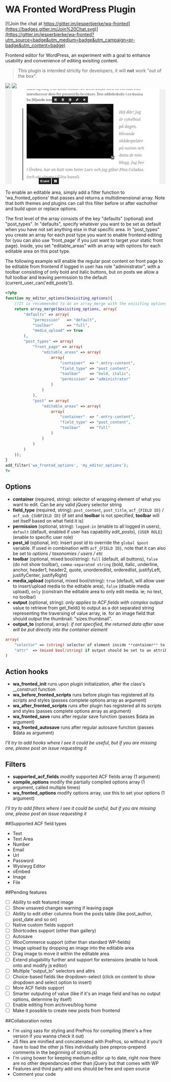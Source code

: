 WA Fronted WordPress Plugin
===========================

[![Join the chat at https://gitter.im/jesperbjerke/wa-fronted](https://badges.gitter.im/Join%20Chat.svg)](https://gitter.im/jesperbjerke/wa-fronted?utm_source=badge&utm_medium=badge&utm_campaign=pr-badge&utm_content=badge)

Frontend editor for WordPress, an experiment with a goal to enhance usability and convenience of editing exisiting content.

> This plugin is intended strictly for developers, it will **not** work "out of the box".

![](https://github.com/jesperbjerke/wa-fronted/blob/master/screenshots/screenshot-1.jpg)
![](https://github.com/jesperbjerke/wa-fronted/blob/master/screenshots/screenshot-2.jpg)
![](https://github.com/jesperbjerke/wa-fronted/blob/master/screenshots/screenshot-3.jpg)

To enable an editable area, simply add a filter function to 'wa_fronted_options' that passes and returns a multidimensional array. Note that both themes and plugins can call this filter before or after eachother and build upon or replace options.

The first level of the array consists of the key "defaults" (optional) and "post_types". In "defaults", specify whatever you want to be set as default when you have not set anything else in that specific area. In "post_types" you create an array for each post type you want to enable frontend editing for (you can also use 'front_page' if you just want to target your static front page). Inside, you set "editable_areas" with an array with options for each editable area on this post type.

The following example will enable the regular post content on front page to be editable from frontend if logged in user has role "administrator", with a toolbar consisting of only bold and italic buttons, but on posts we allow a full toolbar and leaving permission to the default (current_user_can('edit_posts')).

```php
<?php 
function my_editor_options($exisiting_options){
	//It is recommended to do an array_merge with the exisiting options to not break other settings
	return array_merge($exisiting_options, array(
		"defaults" => array(
			"permission"   => "default",
			"toolbar"      => "full",
			"media_upload" => true
		),
		"post_types" => array(
			"front_page" => array(
				"editable_areas" => array(
					array(
						"container"  => ".entry-content",
						"field_type" => "post_content",
						"toolbar"    => "bold, italic",
						"permission" => "administrator"
					)
				)
			),
			"post" => array(
				"editable_areas" => array(
					array(
						"container"  => ".entry-content",
						"field_type" => "post_content",
						"toolbar"    => "full"
					)
				)
			)
		)
	)); 
}
add_filter('wa_fronted_options', 'my_editor_options');
?>
```

## Options
* **container** (required, string): selector of wrapping element of what you want to edit. Can be any valid jQuery selector string
* **field_type** (required, string): `post_content`, `post_title`, `acf_{FIELD ID}` / `acf_sub_{SUBFIELD ID}` (if set and **toolbar** is not specified, **toolbar** will set itself based on what field it is)
* **permission** (optional, string): `logged-in` (enable to all logged in users), `default` (default, enabled if user has capability *edit_posts*), `{USER ROLE}` (enable to specific user role)
* **post_id** (optional, int): Insert post id to override the `global $post` variable. If used in combination with `acf_{FIELD ID}`, note that it can also be set to *options / taxonomies / users / etc*
* **toolbar** (optional, mixed bool/string): `full` (default, all buttons), `false` (do not show toolbar), `comma-separated string` (bold, italic, underline, anchor, header1, header2, quote, unorderedlist, orderedlist, justifyLeft, justifyCenter, justifyRight)
* **media_upload** (optional, mixed bool/string): `true` (default, will allow user to insert/upload media to the editable area), `false` (disable media upload), `only` (constrain the editable area to only edit media. ie; no text, no toolbar)
* **output** (optional, string): *only applies to ACF fields with complex output* value to retrieve from get_field() to output as a dot separated string representing the traversing of value array, ie. for an image field that should output the thumbnail: "sizes.thumbnail".
* **output_to** (optional, array): *if not specified, the returned data after save will be put directly into the container element* 
```php
array(
	"selector" => (string) selector of element inside **container** to output content to. Can be any valid jQuery selector string,
	"attr"	=> (mixed bool/string) if output should be set to an attribute of **selector**, otherwise false or not set
)
```

## Action hooks
* **wa_fronted_init** runs upon plugin initialization, after the class's __construct function
* **wa_before_fronted_scripts** runs before plugin has registered all its scripts and styles (passes complete options array as argument)
* **wa_after_fronted_scripts** runs after plugin has registered all its scripts and styles (passes complete options array as argument)
* **wa_fronted_save** runs after regular save function (passes $data as argument)
* **wa_fronted_autosave** runs after regular autosave function (passes $data as argument)

*I'll try to add hooks where I see it could be useful, but if you are missing one, please post an issue requesting it*

## Filters
* **supported_acf_fields** modify supported ACF fields array (1 argument)
* **compile_options** modify the partially compiled options array (1 argument, called multiple times)
* **wa_fronted_options** modify options array, use this to set your options (1 argument)

*I'll try to add filters where I see it could be useful, but if you are missing one, please post an issue requesting it*

##Supported ACF field types
* Text
* Text Area
* Number
* Email
* Url
* Password
* Wysiwyg Editor
* oEmbed
* Image
* File

##Pending features
* [ ] Ability to edit featured image
* [ ] Show unsaved changes warning if leaving page
* [ ] Ability to edit other columns from the posts table (like post_author, post_date and so on)
* [ ] Native custom fields support
* [ ] Shortcodes support (other than gallery)
* [ ] Autosave
* [ ] WooCommerce support (other than standard WP-fields)
* [ ] Image upload by dropping an image into the editable area
* [ ] Drag image to move it within the editable area
* [ ] Extend plugability further and support for extensions (enable to hook onto and modify js editor)
* [ ] Multiple "output_to" selectors and attrs
* [ ] Choice-based fields like dropdown-select (click on content to show dropdown and select option to insert)
* [ ] More ACF fields support
* [ ] Smarter outputing of value (like if it's an image field and has no output options, determine by itself)
* [ ] Enable editing from archives/blog home
* [ ] Make it possible to create new posts from frontend

##Collaboration notes
* I'm using sass for styling and PrePros for compiling (there's a free version if you wanna check it out)
* JS files are minified and concatenated with PrePros, so without it you'll have to load the other js files individually (see prepros-prepend comments in the beginning of scripts.js)
* I'm using bower for keeping medium-editor up to date, right now there are no other dependancies other than jQuery but that comes with WP
* Features and third party add ons should be free and open source
* Comment your code